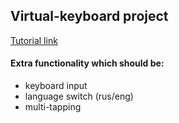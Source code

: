 ## Virtual-keyboard project
[Tutorial link](https://www.youtube.com/watch?v=N3cq0BHDMOY)

#### Extra functionality which should be: 
* keyboard input
* language switch (rus/eng)
* multi-tapping 

